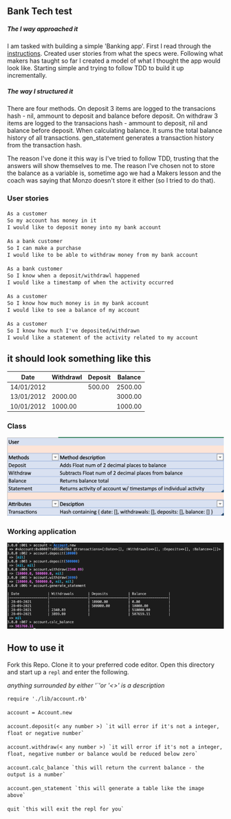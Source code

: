 ## Bank Tech test

##### The I way approached it

I am tasked with building a simple 'Banking app'.
First I read through the [instructions](https://github.com/makersacademy/course/blob/main/individual_challenges/bank_tech_test.md).
Created user stories from what the specs were.
Following what makers has taught so far I created a model of what I thought the app would look like.
Starting simple and trying to follow TDD to build it up incrementally.

##### The way I structured it

There are four methods.
On deposit 3 items are logged to the transacions hash - nil, ammount to deposit and balance before deposit.
On withdraw 3 items are logged to the transacions hash -  ammount to deposit, nil and balance before deposit.
When calculating balance. It sums the total balance history of all transactions.
gen_statement generates a transaction history from the transaction hash.

The reason I've done it this way is I've tried to follow TDD, trusting that the answers will show themselves to me.
The reason I've chosen not to store the balance as a variable is, sometime ago we had a Makers lesson and the coach
was saying that Monzo doesn't store it either (so I tried to do that).

### User stories

````
As a customer
So my account has money in it
I would like to deposit money into my bank account

As a bank customer
So I can make a purchase
I would like to be able to withdraw money from my bank account

As a bank customer
So I know when a deposit/withdrawl happened
I would like a timestamp of when the activity occurred

As a customer
So I know how much money is in my bank account
I would like to see a balance of my account

As a customer
So I know how much I've deposited/withdrawn
I would like a statement of the activity related to my account
````

## it should look something like this

| Date               | Withdrawl          | Deposit            | Balance            |
|--------------------|--------------------|--------------------|--------------------|
| 14/01/2012         |                    | 500.00             | 2500.00            |
| 13/01/2012         | 2000.00            |                    | 3000.00            |
| 10/01/2012         | 1000.00            |                    | 1000.00            |

### Class

![User class](screenshots/class_model.png)

### Working application

![Working application](screenshots/working_app.png)

## How to use it

Fork this Repo. Clone it to your preferred code editor.
Open this directory and start up a `repl` and enter the following.

*anything surrounded by either '`'or '<>' is a description*

````
require './lib/account.rb'

account = Account.new

account.deposit(< any number >) `it will error if it's not a integer, float or negative number`

account.withdraw(< any number >) `it will error if it's not a integer, float, negative number or balance would be reduced below zero`

account.calc_balance `this will return the current balance - the output is a number`

account.gen_statement `this will generate a table like the image above`

quit `this will exit the repl for you`

````

